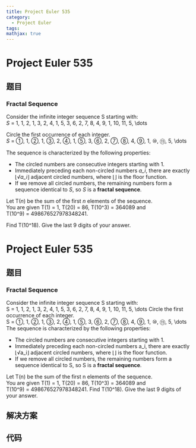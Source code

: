 ```yaml
---
title: Project Euler 535
category:
  - Project Euler
tags:
mathjax: true
---
```

<escape><!-- more --></escape>
    
# Project Euler 535
## 题目
### Fractal Sequence


Consider the infinite integer sequence S starting with:<br /><var>S</var> = 1, 1, 2, 1, 3, 2, 4, 1, 5, 3, 6, 2, 7, 8, 4, 9, 1, 10, 11, 5, \dots

Circle the first occurrence of each integer.<br /><var>S</var> = ①, 1, ②, 1, ③, 2, ④, 1, ⑤, 3, ⑥, 2, ⑦, ⑧, 4, ⑨, 1, ⑩, ⑪, 5, \dots

The sequence is characterized by the following properties:
<ul><li>The circled numbers are consecutive integers starting with 1.</li>
<li>Immediately preceding each non-circled numbers <var>a_i</var>, there are exactly ⌊√<var>a_i</var>⌋ adjacent circled numbers, where ⌊⌋ is the floor function.</li>
<li>If we remove all circled numbers, the remaining numbers form a sequence identical to <var>S</var>, so <var>S</var> is a <b>fractal sequence</b>.</li></ul>Let T(<var>n</var>) be the sum of the first <var>n</var> elements of the sequence.<br />
You are given T(1) = 1, T(20) = 86, T(10^3) = 364089 and T(10^9) = 498676527978348241.

Find T(10^18). Give the last 9 digits of your answer.


# Project Euler 535
## 题目
### Fractal Sequence

Consider the infinite integer sequence S starting with:<br>S = 1, 1, 2, 1, 3, 2, 4, 1, 5, 3, 6, 2, 7, 8, 4, 9, 1, 10, 11, 5, \dots
Circle the first occurrence of each integer.<br>S = ①, 1, ②, 1, ③, 2, ④, 1, ⑤, 3, ⑥, 2, ⑦, ⑧, 4, ⑨, 1, ⑩, ⑪, 5, \dots
The sequence is characterized by the following properties:
<ul>
<li>The circled numbers are consecutive integers starting with 1.</li>
<li>Immediately preceding each non-circled numbers a_i, there are exactly ⌊√a_i⌋ adjacent circled numbers, where ⌊⌋ is the floor function.</li>
<li>If we remove all circled numbers, the remaining numbers form a sequence identical to S, so S is a <b>fractal sequence</b>.</li>
</ul>
Let T(n) be the sum of the first n elements of the sequence.<br>You are given T(1)&nbsp;=&nbsp;1, T(20)&nbsp;=&nbsp;86, T(10^3)&nbsp;=&nbsp;364089 and T(10^9)&nbsp;=&nbsp;498676527978348241.
Find T(10^18). Give the last 9 digits of your answer.


## 解决方案


## 代码


